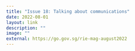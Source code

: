 ```yaml
---
title: "Issue 18: Talking about communications"
date: 2022-08-01
layout: link
description: ""
image: ""
external: https://go.gov.sg/rie-mag-august2022
---
```

